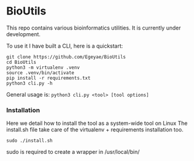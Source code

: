 # BioUtils

This repo contains various bioinformatics utilities.
It is currently under development.

To use it I have built a CLI, here is a quickstart:
```shell
git clone https://github.com/Egeyae/BioUtils
cd BioUtils
python3 -m virtualenv .venv
source .venv/bin/activate
pip install -r requirements.txt
python3 cli.py -h
```

General usage is: `python3 cli.py <tool> [tool options]`


### Installation

Here we detail how to install the tool as a system-wide tool on Linux
The install.sh file take care of the virtualenv + requirements installation too.
```shell
sudo ./install.sh
```
sudo is required to create a wrapper in /usr/local/bin/
